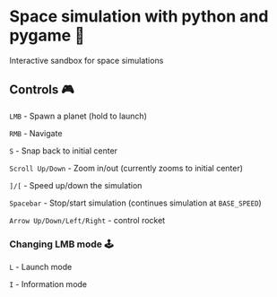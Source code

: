 # Space simulation with python and pygame 🚀
Interactive sandbox for space simulations 

## Controls 🎮
`LMB` - Spawn a planet (hold to launch)

`RMB` - Navigate

`S` - Snap back to initial center

`Scroll Up/Down` - Zoom in/out (currently zooms to initial center)

`]/[` - Speed up/down the simulation

`Spacebar` - Stop/start simulation (continues simulation at `BASE_SPEED`)

`Arrow Up/Down/Left/Right` - control rocket

### Changing LMB mode 🕹️
`L` - Launch mode

`I` - Information mode
